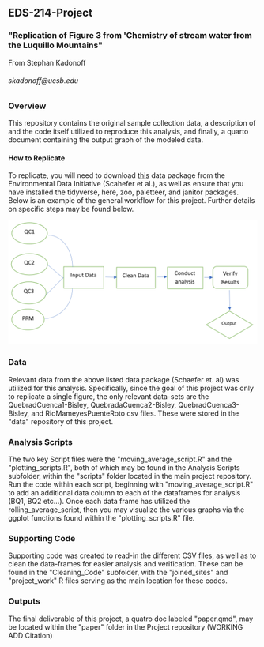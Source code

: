 ## EDS-214-Project

### "Replication of Figure 3 from 'Chemistry of stream water from the Luquillo Mountains"

From Stephan Kadonoff

###### skadonoff\@ucsb.edu

### Overview

This repository contains the original sample collection data, a description of and the code itself utilized to reproduce this analysis, and finally, a quarto document containing the output graph of the modeled data.

#### How to Replicate

To replicate, you will need to download [this](https://portal.edirepository.org/nis/mapbrowse?packageid=knb-lter-luq.20.4923064) data package from the Environmental Data Initiative (Scahefer et al.), as well as ensure that you have installed the tidyverse, here, zoo, paletteer, and janitor packages. Below is an example of the general workflow for this project. Further details on specific steps may be found below.

![Project Workflow](images/EDS-214_Project_Workflow.png)

### Data

Relevant data from the above listed data package (Schaefer et. al) was utilized for this analysis. Specifically, since the goal of this project was only to replicate a single figure, the only relevant data-sets are the QuebradCuenca1-Bisley, QuebradaCuenca2-Bisley, QuebradCuenca3-Bisley, and RioMameyesPuenteRoto csv files. These were stored in the "data" repository of this project.

### Analysis Scripts

The two key Script files were the "moving_average_script.R" and the "plotting_scripts.R", both of which may be found in the Analysis Scripts subfolder, within the "scripts" folder located in the main project repository. Run the code within each script, beginning with "moving_average_script.R" to add an additional data column to each of the dataframes for analysis (BQ1, BQ2 etc...). Once each data frame has utilized the rolling_average_script, then you may visualize the various graphs via the ggplot functions found within the "plotting_scripts.R" file.

### Supporting Code

Supporting code was created to read-in the different CSV files, as well as to clean the data-frames for easier analysis and verification. These can be found in the "Cleaning_Code" subfolder, with the "joined_sites" and "project_work" R files serving as the main location for these codes.

### Outputs

The final deliverable of this project, a quatro doc labeled "paper.qmd", may be located within the "paper" folder in the Project repository (WORKING ADD Citation)
